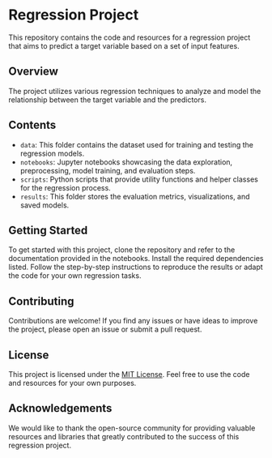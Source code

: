 # Regression Project

This repository contains the code and resources for a regression project that aims to predict a target variable based on a set of input features. 

## Overview

The project utilizes various regression techniques to analyze and model the relationship between the target variable and the predictors.

## Contents

- `data`: This folder contains the dataset used for training and testing the regression models.
- `notebooks`: Jupyter notebooks showcasing the data exploration, preprocessing, model training, and evaluation steps.
- `scripts`: Python scripts that provide utility functions and helper classes for the regression process.
- `results`: This folder stores the evaluation metrics, visualizations, and saved models.

## Getting Started

To get started with this project, clone the repository and refer to the documentation provided in the notebooks. Install the required dependencies listed. Follow the step-by-step instructions to reproduce the results or adapt the code for your own regression tasks.

## Contributing

Contributions are welcome! If you find any issues or have ideas to improve the project, please open an issue or submit a pull request.

## License

This project is licensed under the [MIT License](LICENSE). Feel free to use the code and resources for your own purposes.

## Acknowledgements

We would like to thank the open-source community for providing valuable resources and libraries that greatly contributed to the success of this regression project.
